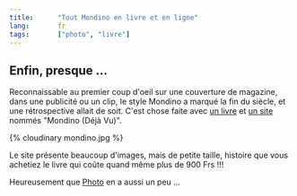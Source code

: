 ```yaml
--- 
title:      "Tout Mondino en livre et en ligne" 
lang:       fr 
tags:       ["photo", "livre"]
---
```



## Enfin, presque ...

Reconnaissable au premier coup d'oeil sur une couverture de magazine, dans une publicité ou un clip, le style Mondino a marqué la fin du siècle, et une rétrospective allait de soit. C'est chose faite avec [un livre](http://www.amazon.fr/exec/obidos/ASIN/3823899635) et [un site](http://www.mondinodejavu.com/) nommés "Mondino (Déjà Vu)".

{% cloudinary mondino.jpg %}


Le site présente beaucoup d'images, mais de petite taille, histoire que vous achetiez le livre qui coûte quand même plus de 900 Frs !!!

Heureusement que [Photo](http://www.photo.fr/portfolios/mondino/) en a aussi un peu ...
